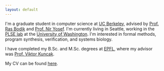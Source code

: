 ```yaml
---
layout: default
---
```



I'm a graduate student in computer science at [UC Berkeley], advised by [Prof. Ras Bodik][bodik] and [Prof. Nir Yosef][yosef]. I'm currently living in Seattle, working in the [PLSE lab][plse] at the [University of Washington][uw]. I'm interested in formal methods, program synthesis, verification, and systems biology.

I have completed my B.Sc. and M.Sc. degrees at [EPFL], where my advisor was [Prof. Viktor Kuncak][kuncak].

My CV can be found [here][CV].

[EPFL]: http://www.epfl.ch
[UC Berkeley]: http://www.eecs.berkeley.edu
[bodik]: http://homes.cs.washington.edu/~bodik
[yosef]: http://www.cs.berkeley.edu/~niryosef
[kuncak]: http://lara.epfl.ch/~kuncak
[CV]: cv.pdf
[plse]: http://uwplse.org/
[uw]: https://www.cs.washington.edu/
